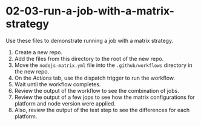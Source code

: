 # 02-03-run-a-job-with-a-matrix-strategy
Use these files to demonstrate running a job with a matrix strategy.

1. Create a new repo.
1. Add the files from this directory to the root of the new repo.
1. Move the `nodejs-matrix.yml` file into the `.github/workflows` directory in the new repo.
1. On the *Actions* tab, use the dispatch trigger to run the workflow.
1. Wait until the workflow completes.
1. Review the output of the workflow to see the combination of jobs.
1. Review the output of a few jops to see how the matrix configurations for platform and node version were applied.
1. Also, review the output of the test step to see the differences for each platform.
